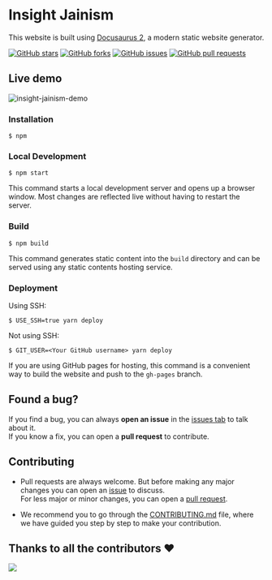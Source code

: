 # Insight Jainism

This website is built using [Docusaurus 2](https://docusaurus.io/), a modern static website generator.

[![GitHub stars](https://img.shields.io/github/stars/sohamsshah/insight-jainism?style=flat-square)](https://github.com/sohamsshah/insight-jainism/stargazers)
[![GitHub forks](https://img.shields.io/github/forks/sohamsshah/insight-jainism?style=flat-square)](https://github.com/sohamsshah/insight-jainism/network)
[![GitHub issues](https://img.shields.io/github/issues/sohamsshah/insight-jainism?style=flat-square)](https://github.com/sohamsshah/insight-jainism/issues)
[![GitHub pull requests](https://img.shields.io/github/issues-pr/sohamsshah/insight-jainism?color=yellow&style=flat-square)](https://github.com/sohamsshah/insight-jainism/pulls)

## Live demo

![insight-jainism-demo](/src/assets/insight-jainism-demo.gif)

### Installation

```
$ npm
```

### Local Development

```
$ npm start
```

This command starts a local development server and opens up a browser window. Most changes are reflected live without having to restart the server.

### Build

```
$ npm build
```

This command generates static content into the `build` directory and can be served using any static contents hosting service.

### Deployment

Using SSH:

```
$ USE_SSH=true yarn deploy
```

Not using SSH:

```
$ GIT_USER=<Your GitHub username> yarn deploy
```

If you are using GitHub pages for hosting, this command is a convenient way to build the website and push to the `gh-pages` branch.

## Found a bug?

If you find a bug, you can always **open an issue** in the [issues tab](https://github.com/sohamsshah/insight-jainism/issues) to talk about it.<br>
If you know a fix, you can open a **pull request** to contribute.

## Contributing

- Pull requests are always welcome. But before making any major changes you can open an [issue](https://github.com/sohamsshah/insight-jainism/issues) to discuss.<br>
  For less major or minor changes, you can open a [pull request](https://github.com/sohamsshah/insight-jainism/pulls).

- We recommend you to go through the [CONTRIBUTING.md](https://github.com/sohamsshah/insight-jainism/blob/main/CONTRIBUTING.md) file, where we have guided you step by step to make your contribution.


## Thanks to all the contributors ❤️

<a href="https://github.com/sohamsshah/insight-jainism/graphs/contributors">
  <img src="https://contrib.rocks/image?repo=sohamsshah/insight-jainism" />
</a>
